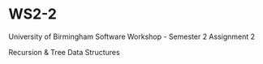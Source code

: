 # WS2-2
University of Birmingham Software Workshop - Semester 2 Assignment 2

Recursion & Tree Data Structures
